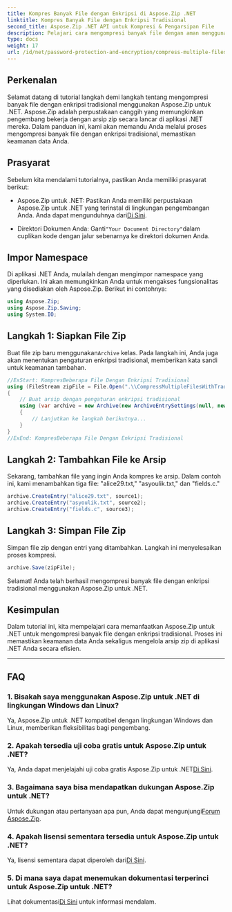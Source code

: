 ```yaml
---
title: Kompres Banyak File dengan Enkripsi di Aspose.Zip .NET
linktitle: Kompres Banyak File dengan Enkripsi Tradisional
second_title: Aspose.Zip .NET API untuk Kompresi & Pengarsipan File
description: Pelajari cara mengompresi banyak file dengan aman menggunakan enkripsi tradisional di Aspose.Zip untuk .NET. Tingkatkan perlindungan data di aplikasi .NET Anda.
type: docs
weight: 17
url: /id/net/password-protection-and-encryption/compress-multiple-files-traditional-encryption/
---
```


## Perkenalan

Selamat datang di tutorial langkah demi langkah tentang mengompresi banyak file dengan enkripsi tradisional menggunakan Aspose.Zip untuk .NET. Aspose.Zip adalah perpustakaan canggih yang memungkinkan pengembang bekerja dengan arsip zip secara lancar di aplikasi .NET mereka. Dalam panduan ini, kami akan memandu Anda melalui proses mengompresi banyak file dengan enkripsi tradisional, memastikan keamanan data Anda.

## Prasyarat

Sebelum kita mendalami tutorialnya, pastikan Anda memiliki prasyarat berikut:

-  Aspose.Zip untuk .NET: Pastikan Anda memiliki perpustakaan Aspose.Zip untuk .NET yang terinstal di lingkungan pengembangan Anda. Anda dapat mengunduhnya dari[Di Sini](https://releases.aspose.com/zip/net/).

-  Direktori Dokumen Anda: Ganti`"Your Document Directory"`dalam cuplikan kode dengan jalur sebenarnya ke direktori dokumen Anda.

## Impor Namespace

Di aplikasi .NET Anda, mulailah dengan mengimpor namespace yang diperlukan. Ini akan memungkinkan Anda untuk mengakses fungsionalitas yang disediakan oleh Aspose.Zip. Berikut ini contohnya:

```csharp
using Aspose.Zip;
using Aspose.Zip.Saving;
using System.IO;
```

## Langkah 1: Siapkan File Zip

 Buat file zip baru menggunakan`Archive` kelas. Pada langkah ini, Anda juga akan menentukan pengaturan enkripsi tradisional, memberikan kata sandi untuk keamanan tambahan.

```csharp
//ExStart: KompresBeberapa File Dengan Enkripsi Tradisional
using (FileStream zipFile = File.Open(".\\CompressMultipleFilesWithTraditionalEncryption_out.zip", FileMode.Create))
{
    // Buat arsip dengan pengaturan enkripsi tradisional
    using (var archive = new Archive(new ArchiveEntrySettings(null, new TraditionalEncryptionSettings("p@s$"))))
    {
        // Lanjutkan ke langkah berikutnya...
    }
}
//ExEnd: KompresBeberapa File Dengan Enkripsi Tradisional
```

## Langkah 2: Tambahkan File ke Arsip

Sekarang, tambahkan file yang ingin Anda kompres ke arsip. Dalam contoh ini, kami menambahkan tiga file: "alice29.txt," "asyoulik.txt," dan "fields.c."

```csharp
archive.CreateEntry("alice29.txt", source1);
archive.CreateEntry("asyoulik.txt", source2);
archive.CreateEntry("fields.c", source3);
```

## Langkah 3: Simpan File Zip

Simpan file zip dengan entri yang ditambahkan. Langkah ini menyelesaikan proses kompresi.

```csharp
archive.Save(zipFile);
```

Selamat! Anda telah berhasil mengompresi banyak file dengan enkripsi tradisional menggunakan Aspose.Zip untuk .NET.

## Kesimpulan

Dalam tutorial ini, kita mempelajari cara memanfaatkan Aspose.Zip untuk .NET untuk mengompresi banyak file dengan enkripsi tradisional. Proses ini memastikan keamanan data Anda sekaligus mengelola arsip zip di aplikasi .NET Anda secara efisien.

---

## FAQ

### 1. Bisakah saya menggunakan Aspose.Zip untuk .NET di lingkungan Windows dan Linux?

Ya, Aspose.Zip untuk .NET kompatibel dengan lingkungan Windows dan Linux, memberikan fleksibilitas bagi pengembang.

### 2. Apakah tersedia uji coba gratis untuk Aspose.Zip untuk .NET?

 Ya, Anda dapat menjelajahi uji coba gratis Aspose.Zip untuk .NET[Di Sini](https://releases.aspose.com/).

### 3. Bagaimana saya bisa mendapatkan dukungan Aspose.Zip untuk .NET?

 Untuk dukungan atau pertanyaan apa pun, Anda dapat mengunjungi[Forum Aspose.Zip](https://forum.aspose.com/c/zip/37).

### 4. Apakah lisensi sementara tersedia untuk Aspose.Zip untuk .NET?

 Ya, lisensi sementara dapat diperoleh dari[Di Sini](https://purchase.aspose.com/temporary-license/).

### 5. Di mana saya dapat menemukan dokumentasi terperinci untuk Aspose.Zip untuk .NET?

Lihat dokumentasi[Di Sini](https://reference.aspose.com/zip/net/) untuk informasi mendalam.
